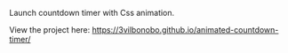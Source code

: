 Launch countdown timer with Css animation.

View the project here: https://3vilbonobo.github.io/animated-countdown-timer/
